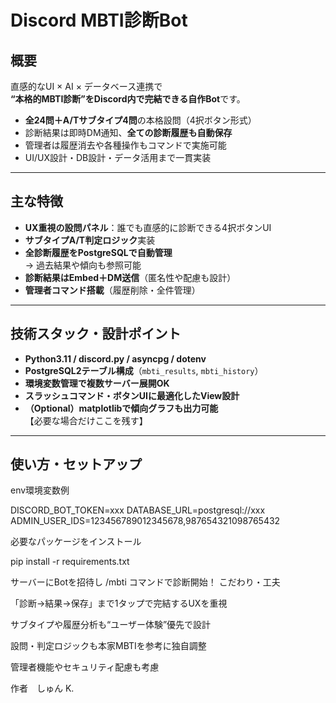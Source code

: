 # Discord MBTI診断Bot

## 概要

直感的なUI × AI × データベース連携で  
**“本格的MBTI診断”をDiscord内で完結できる自作Bot**です。

- **全24問＋A/Tサブタイプ4問**の本格設問（4択ボタン形式）
- 診断結果は即時DM通知、**全ての診断履歴も自動保存**
- 管理者は履歴消去や各種操作もコマンドで実施可能
- UI/UX設計・DB設計・データ活用まで一貫実装

---

## 主な特徴

- **UX重視の設問パネル**：誰でも直感的に診断できる4択ボタンUI
- **サブタイプA/T判定ロジック**実装
- **全診断履歴をPostgreSQLで自動管理**  
  → 過去結果や傾向も参照可能
- **診断結果はEmbed＋DM送信**（匿名性や配慮も設計）
- **管理者コマンド搭載**（履歴削除・全件管理）

---

## 技術スタック・設計ポイント

- **Python3.11 / discord.py / asyncpg / dotenv**
- **PostgreSQL2テーブル構成**（`mbti_results`, `mbti_history`）
- **環境変数管理で複数サーバー展開OK**
- **スラッシュコマンド・ボタンUIに最適化したView設計**
- **（Optional）matplotlibで傾向グラフも出力可能**  
  【必要な場合だけここを残す】

---

## 使い方・セットアップ
env環境変数例

DISCORD_BOT_TOKEN=xxx
DATABASE_URL=postgresql://xxx
ADMIN_USER_IDS=123456789012345678,987654321098765432

必要なパッケージをインストール

pip install -r requirements.txt


サーバーにBotを招待し /mbti コマンドで診断開始！
こだわり・工夫

「診断→結果→保存」まで1タップで完結するUXを重視

サブタイプや履歴分析も“ユーザー体験”優先で設計

設問・判定ロジックも本家MBTIを参考に独自調整

管理者機能やセキュリティ配慮も考慮

作者　しゅん K.
